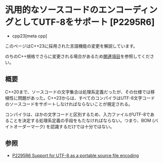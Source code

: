 # 汎用的なソースコードのエンコーディングとしてUTF-8をサポート [P2295R6]
* cpp23[meta cpp]

<!-- start lang caution -->

このページはC++23に採用された言語機能の変更を解説しています。

のちのC++規格でさらに変更される場合があるため[関連項目](#relative-page)を参照してください。

<!-- last lang caution -->

## 概要
C++20まで、ソースコードの文字集合は処理系定義だったが、その仕様では移植性に問題があった。C++23からは、すべてのコンパイラはUTF-8文字コードのソースコードをサポートしなければならないことが規定される。

コンパイラは、ほかの文字コードと区別するため、入力ファイルがUTF-8であることを決定する処理系定義の手段をもたなければならない。つまり、BOM (バイトオーダーマーク) を認識するだけでは十分ではない。


## 参照
- [P2295R6 Support for UTF-8 as a portable source file encoding](https://www.open-std.org/jtc1/sc22/wg21/docs/papers/2022/p2295r6.pdf)